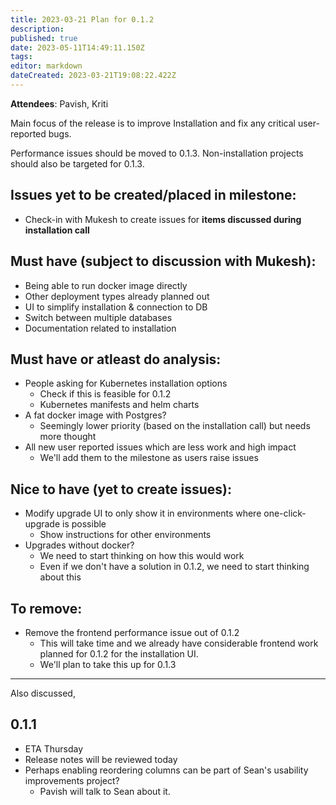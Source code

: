 ```yaml
---
title: 2023-03-21 Plan for 0.1.2
description: 
published: true
date: 2023-05-11T14:49:11.150Z
tags: 
editor: markdown
dateCreated: 2023-03-21T19:08:22.422Z
---
```


**Attendees**: Pavish, Kriti

Main focus of the release is to improve Installation and fix any critical user-reported bugs.

Performance issues should be moved to 0.1.3. Non-installation projects should also be targeted for 0.1.3.

## Issues yet to be created/placed in milestone:
- Check-in with Mukesh to create issues for **items discussed during installation call**

## Must have (subject to discussion with Mukesh):
  - Being able to run docker image directly
  - Other deployment types already planned out
  - UI to simplify installation & connection to DB
  - Switch between multiple databases
  - Documentation related to installation

## Must have or atleast do analysis:
  - People asking for Kubernetes installation options
    - Check if this is feasible for 0.1.2
    - Kubernetes manifests and helm charts
  - A fat docker image with Postgres?
    - Seemingly lower priority (based on the installation call) but needs more thought
  - All new user reported issues which are less work and high impact
    - We'll add them to the milestone as users raise issues

## Nice to have (yet to create issues):
  - Modify upgrade UI to only show it in environments where one-click-upgrade is possible
    - Show instructions for other environments
  - Upgrades without docker?
    - We need to start thinking on how this would work
    - Even if we don't have a solution in 0.1.2, we need to start thinking about this

## To remove:
  - Remove the frontend performance issue out of 0.1.2
    - This will take time and we already have considerable frontend work planned for 0.1.2 for the installation UI.
    - We'll plan to take this up for 0.1.3

---
Also discussed,

## 0.1.1
- ETA Thursday
- Release notes will be reviewed today
- Perhaps enabling reordering columns can be part of Sean's usability improvements project?
    - Pavish will talk to Sean about it.
